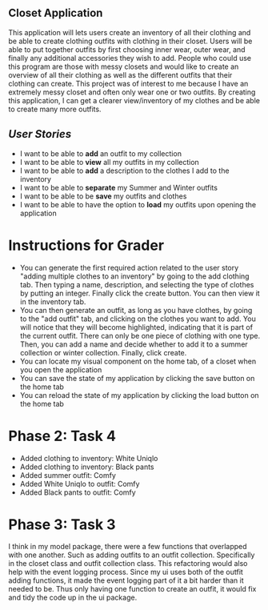 
## Closet Application

This application will lets users create an inventory of all their clothing and be able to create clothing outfits with clothing in their closet. 
Users will be able to put together outfits by first choosing inner wear, outer wear, and finally any additional accessories they wish to add. 
People who could use this program are those with messy closets and would like to create an overview of all their clothing as well as
the different outfits that their clothing can create. This project was of interest to me because I have an extremely messy closet and often 
only wear one or two outfits. By creating this application, I can get a clearer view/inventory of my clothes and be able to create many more outfits.

## *User Stories*
- I want to be able to **add** an outfit to my collection
- I want to be able to **view** all my outfits in my collection
- I want to be able to **add** a description to the clothes I add to the inventory
- I want to be able to **separate** my Summer and Winter outfits
- I want to be able to be **save** my outfits and clothes 
- I want to be able to have the option to **load** my outfits upon opening the application


# Instructions for Grader
- You can generate the first required action related to the user story "adding multiple clothes to an inventory" by going to the add clothing tab. Then typing a name, description, and selecting the type of clothes by putting an integer. Finally click the create button. You can then view it in the inventory tab.
- You can then generate an outfit, as long as you have clothes, by going to the "add outfit" tab, and clicking on the clothes you want to add. You will notice that they will become highlighted, indicating that it is part of the current outfit. There can only be one piece of clothing with one type. Then, you can add a name and decide whether to add it to a summer collection or winter collection. Finally, click create. 
- You can locate my visual component on the home tab, of a closet when you open the application
- You can save the state of my application by clicking the save button on the home tab
- You can reload the state of my application by clicking the load button on the home tab


# Phase 2: Task 4
- Added clothing to inventory: White Uniqlo
- Added clothing to inventory: Black pants
- Added summer outfit: Comfy 
- Added White Uniqlo to outfit: Comfy
- Added Black pants to outfit: Comfy

# Phase 3: Task 3
I think in my model package, there were a few functions that
overlapped with one another. Such as adding outfits to an outfit collection.
Specifically in the closet class and outfit collection class. This refactoring would also help with the event logging process.
Since my ui uses both of the outfit adding functions, it made the event logging part of it a bit harder than it needed to be. 
Thus only having one function to create an outfit, it would fix and tidy the code up in the ui package.

